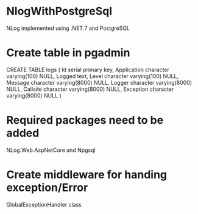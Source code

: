 # NlogWithPostgreSql
NLog  implemented using .NET 7 and PostgreSQL 

# Create table in pgadmin
CREATE TABLE logs
( 
    Id serial primary key,
    Application character varying(100) NULL,
    Logged text,
    Level character varying(100) NULL,
    Message character varying(8000) NULL,
    Logger character varying(8000) NULL, 
    Callsite character varying(8000) NULL, 
    Exception character varying(8000) NULL
)

# Required packages need to be added
NLog.Web.AspNetCore and Npgsql

# Create middleware for handing exception/Error
 GlobalExceptionHandler class 

